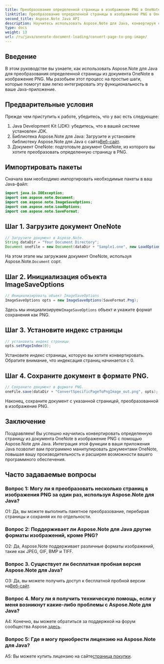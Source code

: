 ```yaml
---
title: Преобразование определенной страницы в изображение PNG в OneNote — Java
linktitle: Преобразование определенной страницы в изображение PNG в OneNote — Java
second_title: Aspose.Note Java API
description: Научитесь использовать Aspose.Note для Java, конвертируя страницу OneNote в PNG. Следуйте простым шагам, загрузите документ и установите параметры. Расширьте возможности Java-приложений с помощью этой функции.
type: docs
weight: 13
url: /ru/java/onenote-document-loading/convert-page-to-png-image/
---
```

## Введение

В этом руководстве вы узнаете, как использовать Aspose.Note для Java для преобразования определенной страницы из документа OneNote в изображение PNG. Мы разобьем этот процесс на простые шаги, которые помогут вам легко интегрировать эту функциональность в ваше Java-приложение.

## Предварительные условия

Прежде чем приступить к работе, убедитесь, что у вас есть следующее:

1. Java Development Kit (JDK): убедитесь, что в вашей системе установлен JDK.
2.  Библиотека Aspose.Note для Java: Загрузите и установите библиотеку Aspose.Note для Java с сайта[Веб-сайт](https://releases.aspose.com/note/java/).
3. Документ OneNote: подготовьте документ OneNote, из которого вы хотите преобразовать определенную страницу в PNG.

## Импортировать пакеты

Сначала вам необходимо импортировать необходимые пакеты в ваш Java-файл:

```java
import java.io.IOException;
import com.aspose.note.Document;
import com.aspose.note.ImageSaveOptions;
import com.aspose.note.LoadOptions;
import com.aspose.note.SaveFormat;
```

## Шаг 1. Загрузите документ OneNote

```java
// Загрузите документ в Aspose.Note.
String dataDir = "Your Document Directory";
Document oneFile = new Document(dataDir + "Sample1.one", new LoadOptions());
```

 На этом этапе мы загружаем документ OneNote, используя Aspose.Note.`Document` сорт.

## Шаг 2. Инициализация объекта ImageSaveOptions

```java
// Инициализировать объект ImageSaveOptions
ImageSaveOptions opts = new ImageSaveOptions(SaveFormat.Png);
```

 Здесь мы инициализируем`ImageSaveOptions` объект и укажите формат сохранения как PNG.

## Шаг 3. Установите индекс страницы

```java
// установить индекс страницы
opts.setPageIndex(0);
```

Установите индекс страницы, которую вы хотите конвертировать. Обратите внимание, что индексация страниц начинается с 0.

## Шаг 4. Сохраните документ в формате PNG.

```java
// Сохраните документ в формате PNG.
oneFile.save(dataDir + "ConvertSpecificPageToPngImage_out.png", opts);
```

Наконец, сохраните документ с указанной страницей, преобразованной в изображение PNG.

## Заключение

Поздравляем! Вы успешно научились конвертировать определенную страницу из документа OneNote в изображение PNG с помощью Aspose.Note для Java. Интеграция этой функции в ваши приложения Java позволит вам программно манипулировать документами OneNote, повышая вашу производительность и расширяя возможности вашего программного обеспечения.

## Часто задаваемые вопросы

### Вопрос 1: Могу ли я преобразовать несколько страниц в изображения PNG за один раз, используя Aspose.Note для Java?

О1: Да, вы можете выполнить пакетное преобразование, перебирая страницы и сохраняя их по отдельности.

### Вопрос 2: Поддерживает ли Aspose.Note для Java другие форматы изображений, кроме PNG?

О2: Да, Aspose.Note поддерживает различные форматы изображений, такие как JPEG, GIF, BMP и TIFF.

### Вопрос 3. Существует ли бесплатная пробная версия Aspose.Note для Java?

 О3: Да, вы можете получить доступ к бесплатной пробной версии на[Веб-сайт](https://releases.aspose.com/).

### Вопрос 4. Могу ли я получить техническую помощь, если у меня возникнут какие-либо проблемы с Aspose.Note для Java?

 A4: Конечно, вы можете обратиться за поддержкой на форум сообщества Aspose.[здесь](https://forum.aspose.com/c/note/28).

### Вопрос 5: Где я могу приобрести лицензию на Aspose.Note для Java?

 A5: Вы можете купить лицензию на сайте[страница покупки](https://purchase.aspose.com/buy).